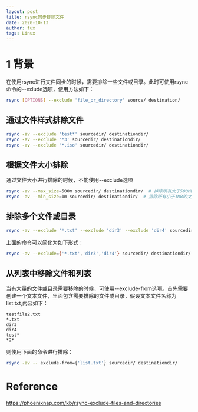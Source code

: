 ```yaml
---
layout: post
title: rsync同步排除文件
date: 2020-10-13
author: tux
tags: Linux
---
```


# 1 背景

在使用rsync进行文件同步的时候，需要排除一些文件或目录。此时可使用rsync命令的--exlude选项，使用方法如下：

```bash
rsync [OPTIONS] --exclude 'file_or_directory' source/ destination/
```

## 通过文件样式排除文件

```bash
rsync -av --exclude 'test*' sourcedir/ destinationdir/
rsync -av --exclude '*3' sourcedir/ destinationdir/
rsync -av --exclude '*.iso' sourcedir/ destinationdir/
```

## 根据文件大小排除

通过文件大小进行排除的时候，不能使用--exclude选项

```bash
rsync -av --max_size=500m sourcedir/ destinationdir/  # 排除所有大于500MB的文件
rsync -av --min_size=1m sourcedir/ destinationdir/  # 排除所有小于1MB的文件
```

## 排除多个文件或目录

```bash
rsync -av --exclude '*.txt' --exclude 'dir3' --exclude 'dir4' sourcedir/ destinationdir/
```
上面的命令可以简化为如下形式：

```bash
rsync -av --exclude={'*.txt','dir3','dir4'} sourcedir/ destinationdir/
```
## 从列表中移除文件和列表

当有大量的文件或目录需要移除的时候，可使用--exclude-from选项。首先需要创建一个文本文件，里面包含需要排除的文件或目录，假设文本文件名称为list.txt,内容如下：

```
testfile2.txt
*.txt
dir3
dir4
test*
*2*
```
则使用下面的命令进行排除：

```bash
rsync -av -- exclude-from={'list.txt'} sourcedir/ destinationdir/
```

# Reference

https://phoenixnap.com/kb/rsync-exclude-files-and-directories


